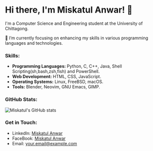 # Hi there, I'm Miskatul Anwar! 👋

I'm a Computer Science and Engineering student at the University of Chittagong. 

🔭 I’m currently focusing on enhancing my skills in various programming languages and technologies.

### Skills:
- **Programming Languages:** Python, C, C++, Java, Shell Scripting(sh,bash,zsh,fish) and PowerShell.
- **Web Development:** HTML, CSS, JavaScript.
- **Operating Systems:** Linux, FreeBSD, macOS.
- **Tools:** Blender, Neovim, GNU Emacs, GIMP.

### GitHub Stats:
![Miskatul's GitHub stats](https://github-readme-stats.vercel.app/api?username=yourusername&show_icons=true&theme=radical)

### Get in Touch:
- LinkedIn: [Miskatul Anwar](https://www.linkedin.com/in/miskatul-anwar-72146828a?utm_source=share&utm_campaign=share_via&utm_content=profile&utm_medium=android_app)
- FaceBook: [Miskatul Anwar](https://facebook.com/anwarmiskat)
- Email: your.email@example.com

